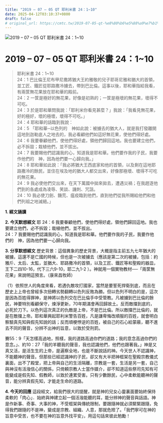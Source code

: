```yaml
---
title: "2019 – 07 – 05 QT 耶利米書 24：1~10"
date: 2025-04-12T03:10:37+0800
draft: false
# original_url: https://cmtc.tw/2019-07-05-qt-%e8%80%b6%e5%88%a9%e7%b1%b3%e6%9b%b8-24%ef%bc%9a110
---
```


![2019 – 07 – 05 QT 耶利米書 24：1\~10](/images/qt.jpg   "2019 – 07 – 05 QT 耶利米書 24：1\~10")

# 2019 – 07 – 05 QT 耶利米書 24：1\~10

> 耶利米書 24：1\~10  
> 24：1 巴比倫王尼布甲尼撒將猶大王約雅敬的兒子耶哥尼雅和猶大的首領，並工匠、鐵匠從耶路撒冷擄去，帶到巴比倫。這事以後，耶和華指給我看，有兩筐無花果放在耶和華的殿前。  
> 24：2 一筐是極好的無花果，好像是初熟的；一筐是極壞的無花果，壞得不可吃。  
> 24：3 於是耶和華問我說：「耶利米你看見甚麼？」我說：「我看見無花果，好的極好，壞的極壞，壞得不可吃。」  
> 24：4 耶和華的話臨到我說：  
> 24：5 「耶和華─以色列的　神如此說：被擄去的猶大人，就是我打發離開這地到迦勒底人之地去的，我必看顧他們如這好無花果，使他們得好處。  
> 24：6 我要眷顧他們，使他們得好處，領他們歸回這地。我也要建立他們，必不拆毀；栽植他們，並不拔出。  
> 24：7 我要賜他們認識我的心，知道我是耶和華。他們要作我的子民，我要作他們的　神，因為他們要一心歸向我。」  
> 24：8 耶和華如此說：「我必將猶大王西底家和他的首領，以及剩在這地耶路撒冷的餘民，並住在埃及地的猶大人都交出來，好像那極壞、壞得不可吃的無花果。  
> 24：9 我必使他們交出來，在天下萬國中拋來拋去，遭遇災禍；在我趕逐他們到的各處成為凌辱、笑談、譏刺、咒詛。  
> 24：10 我必使刀劍、饑荒、瘟疫臨到他們，直到他們從我所賜給他們和他們列祖之地滅絕。」

**1. 經文誦讀**

**2.  今天默想經文**
耶 24：6 我要眷顧他們，使他們得好處，領他們歸回這地。我也要建立他們，必不拆毀；栽植他們，並不拔出。  
24：7 我要賜他們認識我的心，知道我是耶和華。他們要作我的子民，我要作他們的　神，因為他們要一心歸向我。

**3. 分享默想經文**
歷史背景：這個異象的歷史背景，大概是指主前五九七年猶大的被擄，這還不是亡國的時候，但也是一次被擄去（應該是第二次的被擄，包括：約雅斤、太后、太監，並猶大、耶路撒冷的首領，以及工匠、鐵匠等和聖殿的器皿，王下二四10-16，代下三六9-10，耶二九1-2 ）。神就用一個實物教材──「兩筐無花果」來說明這預言。（康來昌牧師）

（1）依照世人的角度來看，若遇仇敵攻打國家，當然是要誓死捍衛到底，而且在歷史上上帝也曾經多次扭轉劣勢翻轉以色列反敗為勝。但以色列不明白的是，這次是因為百姓得罪神，是神將以色列交在巴比倫手中受管教。凡被擄到巴比倫的餘民，神要特別看顧保守，煉淨更新，70年期滿會再回歸故土。反而敵擋到底的，必死於刀下。以色列這次真正的仇敵是上帝，不是巴比倫。所以敵擋巴比倫的，就是在敵擋上帝。耶和華興起耶利米警告百姓，凡是謙卑悔改順服的百姓，就會明白察驗真先知與假先知說的話；反而頑梗悖逆的百姓，被自己的石心給蒙蔽，聽不進去不同的聲音，分辨不出神的旨意，以致於受刑罰。

賽55：9「天怎樣高過地，照樣，我的道路高過你們的道路；我的意念高過你們的意念。」、約10：27「我的羊聽我的聲音，我也認識他們，他們也跟著我。」神是又真又活，是活生生的上帝，是遍察全地，也是不斷說話的神。今天世人不認識神，不能聽神的聲音。但那些已經認識神的子民，卻又有大半把神框架在聖殿宗教儀式裏面，出不了殿堂，把上帝與自己的生活隔離，宗教是一套，生活是另一套，自己與神沒有活潑信心的關係，只倚頼宗教人士當作媒介，卻不知道這些祭司先知有可能變成是假先知、假教師，以致於連累受害。只有少數餘民，心中柔軟能聽神的聲音，能分辨真假先知，才能走生命的道路。

**4. 今天的回應**
這段經文，給我們很大的提醒，就是神的兒女心靈裏面要始終保持柔軟的「肉心」．始終與神建立起一個活潑能聽的耳，能分辨神的聲音與話語。神是作新事、奇事、大事的神，不受框架與傳統限制，要跟隨神就必須緊緊跟隨，免得我們跟隨的不是神，變成是宗教、組織、人意，那就危險了。「我們寧可在神的旨意中受苦，也不要在神的旨意外找平安」，用這句話來彼此勉勵！
